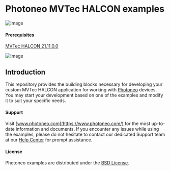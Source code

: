 # Photoneo MVTec HALCON examples
![image](https://photoneo.com/files/dw/dw/github/Personal_Linkedin_banner_v3.png)

#### Prerequisites

[MVTec HALCON 21.11.0.0](https://www.mvtec.com/products/halcon) <br />

![image](https://www.photoneo.com/wp-content/uploads/2018/09/halcon.png)

## Introduction
This repository provides the building blocks necessary for developing your custom MVTec HALCON application for working with [Photoneo](https://www.photoneo.com/) devices. 
You may start your development based on one of the examples and modify it to suit your specific needs. 


#### Support
Visit [www.photoneo.com](https://www.photoneo.com/) for the most up-to-date information and documents. If you encounter any issues while using the examples, please do not hesitate to contact our dedicated Support team at our [Help Center](https://www.photoneo.com/Help-Center) for prompt assistance.

#### License
Photoneo examples are distributed under the [BSD License](https://github.com/photoneo-3d/photoneo-halcon-examples/blob/main/LICENSE).
